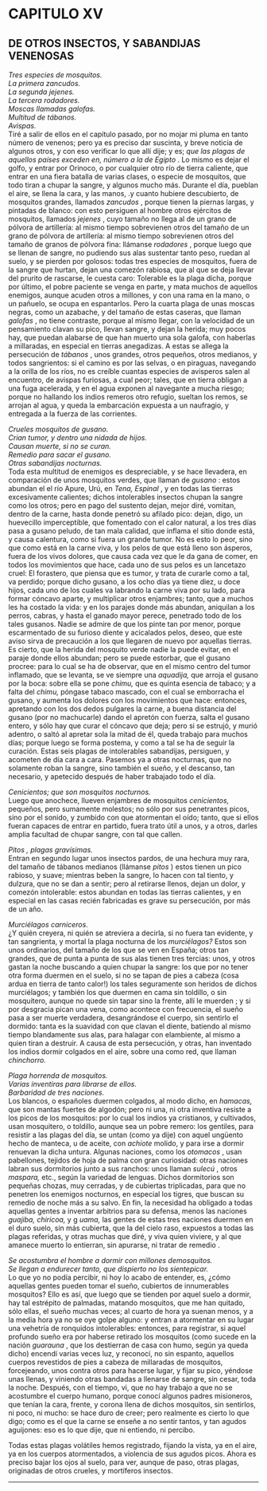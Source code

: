# CAPITULO XV
## DE OTROS INSECTOS, Y SABANDIJAS VENENOSAS

_Tres especies de mosquitos._  
_La primera zancudos._  
_La segunda jejenes._  
_La tercera rodadores._  
_Moscas llamadas galofas._  
_Multitud de tábanos._  
_Avispas._  
Tiré a salir de ellos en el capítulo pasado, por no mojar mi pluma en tanto número de venenos; pero ya es preciso dar suscinta, y breve noticia de algunos otros, y con eso verificar lo que allí dije; y es; _que las plagas de aquellos países exceden en, número a la de Egipto_ . Lo mismo es dejar el golfo, y entrar por Orinoco, o por cualquier otro río de tierra caliente, que entrar en una fiera batalla de varias clases, o especie de mosquitos, que todo tiran a chupar la sangre, y algunos mucho más. Durante el día, pueblan el aire, se llena la cara, y las manos, .y cuanto hubiere descubierto, de mosquitos grandes, llamados _zancudos_ , porque tienen la piernas largas, y pintadas de blanco: con esto persiguen al hombre otros ejércitos de mosquitos, llamados _jejenes_ , cuyo tamaño no llega al de un grano de pólvora de artillería: al mismo tiempo sobrevienen otros del tamaño de un grano de pólvora de artillería: al mismo tiempo sobrevienen otros del tamaño de granos de pólvora fina: llámanse _rodadores_ , porque luego que se llenan de sangre, no pudiendo sus alas sustentar tanto peso, ruedan al suelo, y se pierden por golosos: todas tres especies de mosquitos, fuera de la sangre que hurtan, dejan una comezón rabiosa, que al que se deja llevar del prurito de rascarse, le cuesta caro: Tolerable es la plaga dicha, porque por último, el pobre paciente se venga en parte, y mata muchos de aquellos enemigos, aunque acuden otros a millones, y con una rama en la mano, o un pañuelo, se ocupa en espantarlos. Pero la cuarta plaga de unas moscas negras, como un azabache, y del tamaño de estas caseras, que llaman _galofas_ , no tiene contraste, porque al mismo llegar, con la velocidad de un pensamiento clavan su pico, llevan sangre, y dejan la herida; muy pocos hay, que puedan alabarse de que han muerto una sola galofa, con haberlas a millaradas, en especial en tierras anegadizas. A estas se allega la persecución de _tábanos_ , unos grandes, otros pequeños, otros medianos, y todos sangrientos: si el camino es por las selvas, o en piraguas, navegando a la orilla de los ríos, no es creíble cuantas especies de avisperos salen al encuentro, de avispas furiosas, a cual peor; tales, que en tierra obligan a una fuga acelerada, y en el agua exponen al navegante a mucha riesgo; porque no hallando los indios remeros otro refugio, sueltan los remos, se arrojan al agua, y queda la embarcación expuesta a un naufragio, y entregada a la fuerza de las corrientes.

_Crueles mosquitos de gusano._  
_Crian tumor, y dentro una nidada de hijos._  
_Causan muerte, si no se curan._  
_Remedio para sacar el gusano._  
_Otras sabandijas nocturnas._  
Toda esta multitud de enemigos es despreciable, y se hace llevadera, en comparación de unos mosquitos verdes, que llaman de _gusano_ : estos abundan el el río Apure, Urú, en _Tena, Espinal_ , y en todas las tierras excesivamente calientes; dichos intolerables insectos chupan la sangre como los otros; pero en pago del sustento dejan, mejor diré, vomitan, dentro de la carne, hasta donde penetró su afilado pico: dejan, digo, un huevecillo imperceptible, que fomentado con el calor natural, a los tres días pasa a gusano peludo, de tan mala calidad, que inflama el sitio donde está, y causa calentura, como si fuera un grande tumor. No es esto lo peor, sino que como está en la carne viva, y los pelos de que está lleno son ásperos, fuera de los vivos dolores, que causa cada vez que le da gana de comer, en todos los movimientos que hace, cada uno de sus pelos es un lancetazo cruel: El forastero, que piensa que es tumor, y trata de curarle como a tal, va perdido; porque dicho gusano, a los ocho días ya tiene diez, u doce hijos, cada uno de los cuales va labrando la carne viva por su lado, para formar cóncavo aparte, y multiplicar otros enjambres; tanto, que a muchos les ha costado la vida: y en los parajes donde más abundan, aniquilan a los perros, cabras, y hasta el ganado mayor perece, penetrado todo de los tales gusanos. Nadie se admire de que los pinte tan por menor, porque escarmentado de su furioso diente y acicalados pelos, deseo, que este aviso sirva de precaución a los que llegaren de nuevo por aquellas tierras. Es cierto, que la herida del mosquito verde nadie la puede evitar, en el paraje donde ellos abundan; pero se puede estorbar, que el gusano procree: para lo cual se ha de observar, que en el mismo centro del tumor inflamado, que se levanta, se ve siempre una _aquadija,_ que arroja el gusano por la boca: sobre ella se pone _chimu,_ que es quinta esencia de tabaco; y a falta del _chimu,_ póngase tabaco mascado, con el cual se emborracha el gusano, y aumenta los dolores con los movimientos que hace: entonces, apretando con los dos dedos pulgares la carne, a buena distancia del gusano (por no machucarle) dando el apretón con fuerza, salta el gusano entero, y sólo hay que curar el cóncavo que deja; pero si se estrujó, y murió adentro, o saltó al apretar sola la mitad de él, queda trabajo para muchos días; porque luego se forma postema, y como a tal se ha de seguir la curación. Estas seis plagas de intolerables sabandijas, persiguen, y acometen de día cara a cara. Pasemos ya a otras nocturnas, que no solamente roban la sangre, sino también el sueño, y el descanso, tan necesario, y apetecido después de haber trabajado todo el día.

_Cenicientos; que son mosquitos nocturnos._  
Luego que anochece, llueven enjambres de mosquitos _cenicientos,_ pequeños, pero sumamente molestos; no sólo por sus penetrantes picos, sino por el sonido, y zumbido con que atormentan el oído; tanto, que si ellos fueran capaces de entrar en partido, fuera trato útil a unos, y a otros, darles amplia facultad de chupar sangre, con tal que callen.

_Pitos , plagas gravísimas._  
Entran en segundo lugar unos insectos pardos, de una hechura muy rara, del tamaño de tábanos medianos (llámanse _pitos_ ) estos tienen un pico rabioso, y suave; mientras beben la sangre, lo hacen con tal tiento, y dulzura, que no se dan a sentir; pero al retirarse llenos, dejan un dolor, y comezón intolerable: estos abundan en todas las tierras calientes, y en especial en las casas recién fabricadas es grave su persecución, por más de un año.

_Murciélagos carniceros._  
¿Y quién creyera, ni quién se atreviera a decirla, si no fuera tan evidente, y tan sangrienta, y mortal la plaga nocturna de los _murciélagos?_ Estos son unos ordinarios, del tamaño de los que se ven en España; otros tan grandes, que de punta a punta de sus alas tienen tres tercias: unos, y otros gastan la noche buscando a quien chupar la sangre: los que por no tener otra forma duermen en el suelo, si no se tapan de pies a cabeza (cosa ardua en tierra de tanto calor!) los tales seguramente son heridos de dichos murciélagos; y también los que duermen en cama sin toldillo, o sin mosquitero, aunque no quede sin tapar sino la frente, allí le muerden ; y si por desgracia pican una vena, como acontece con frecuencia, el sueño pasa a ser muerte verdadera, desangrándose el cuerpo, sin sentirlo el dormido: tanta es la suavidad con que clavan el diente, batiendo al mismo tiempo blandamente sus alas, para halagar con elambiente, al mismo a quien tiran a destruir. A causa de esta persecución, y otras, han inventado los indios dormir colgados en el aire, sobre una como red, que llaman _chinchorro._

_Plaga horrenda de mosquitos._  
_Varias inventiras para librarse de ellos._  
_Barbaridad de tres naciones._  
Los blancos, o españoles duermen colgados, al modo dicho, en _hamacas,_ que son mantas fuertes de algodón; pero ni una, ni otra inventiva resiste a los picos de los mosquitos: por lo cual los indios ya cristianos, y cultivados, usan mosquitero, o toldillo, aunque sea un pobre remero: los gentiles, para resistir a las plagas del día, se untan (como ya dije) con aquel ungüento hecho de manteca, u de aceite, con _achiote_ molido, y para irse a dormir renuevan la dicha untura. Algunas naciones, como los _otomacos_ , usan pabellones, tejidos de hoja de palma con gran curiosidad: otras naciones labran sus dormitorios junto a sus ranchos: unos llaman _sulecú_ , otros _maspara,_ etc., según la variedad de lenguas. Dichos dormitorios son pequeñas chozas, muy cerradas, y de cubiertas triplicadas, para que no penetren los enemigos nocturnos, en especial los tigres, que buscan su remedio de noche más a su salvo. En fin, la necesidad ha obligado a todas aquellas gentes a inventar arbitrios para su defensa, menos las naciones _guajiba, chiricoa,_ y g _uama,_ las gentes de estas tres naciones duermen en el duro suelo, sin más cubierta, que la del cielo raso, expuestos a todas las plagas referidas, y otras muchas que diré, y viva quien viviere, y al que amanece muerto lo entierran, sin apurarse, ni tratar de remedio .

_Se acostumbra el hombre a dormir con millones demosquitos._  
_Se llegan a endurecer tanto, que dispierto no los sientepicar._  
Lo que yo no podía percibir, ni hoy lo acabo de entender, es, ¿cómo aquellas gentes pueden tomar el sueño, cubiertos de innumerables mosquitos? Ello es así, que luego que se tienden por aquel suelo a dormir, hay tal estrépito de palmadas, matando mosquitos, que me han quitado, sólo ellas, el sueño muchas veces; al cuarto de hora ya suenan menos, y a la media hora ya no se oye golpe alguno: y entran a atormentar en su lugar una vehetría de ronquidos intolerables: entonces, para registrar, si aquel profundo sueño era por haberse retirado los mosquitos (como sucede en la nación _guarauna_ , que los destierran de casa con humo, según ya queda dicho) encendí varias veces luz, y reconocí, no sin espanto, aquellos cuerpos revestidos de pies a cabeza de millaradas de mosquitos, forcejeando, unos contra otros para hacerse lugar, y fijar su pico, yéndose unas llenas, y viniendo otras bandadas a llenarse de sangre, sin cesar, toda la noche. Después, con el tiempo, vi, que no hay trabajo a que no se acostumbre el cuerpo humano, porque conocí algunos padres misioneros, que tenían la cara, frente, y corona llena de dichos mosquitos, sin sentirlos, ni poco, ni mucho: se hace duro de creer; pero realmente es cierto lo que digo; como es el que la carne se enseñe a no sentir tantos, y tan agudos aguijones: eso es lo que dije, que ni entiendo, ni percibo.

Todas estas plagas volátiles hemos registrado, fijando la vista, ya en el aire, ya en los cuerpos atormentados, a violencia de sus agudos picos. Ahora es preciso bajar los ojos al suelo, para ver, aunque de paso, otras plagas, originadas de otros crueles, y mortíferos insectos.

* * *